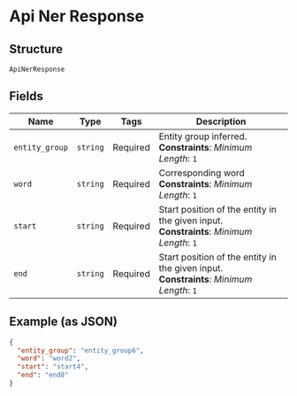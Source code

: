 
# Api Ner Response

## Structure

`ApiNerResponse`

## Fields

| Name | Type | Tags | Description |
|  --- | --- | --- | --- |
| `entity_group` | `string` | Required | Entity group inferred.<br>**Constraints**: *Minimum Length*: `1` |
| `word` | `string` | Required | Corresponding word<br>**Constraints**: *Minimum Length*: `1` |
| `start` | `string` | Required | Start position of the entity in the given input.<br>**Constraints**: *Minimum Length*: `1` |
| `end` | `string` | Required | Start position of the entity in the given input.<br>**Constraints**: *Minimum Length*: `1` |

## Example (as JSON)

```json
{
  "entity_group": "entity_group6",
  "word": "word2",
  "start": "start4",
  "end": "end8"
}
```


